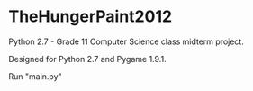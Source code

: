 # TheHungerPaint2012
Python 2.7 - Grade 11 Computer Science class midterm project.

Designed for Python 2.7 and Pygame 1.9.1.

Run "main.py"
